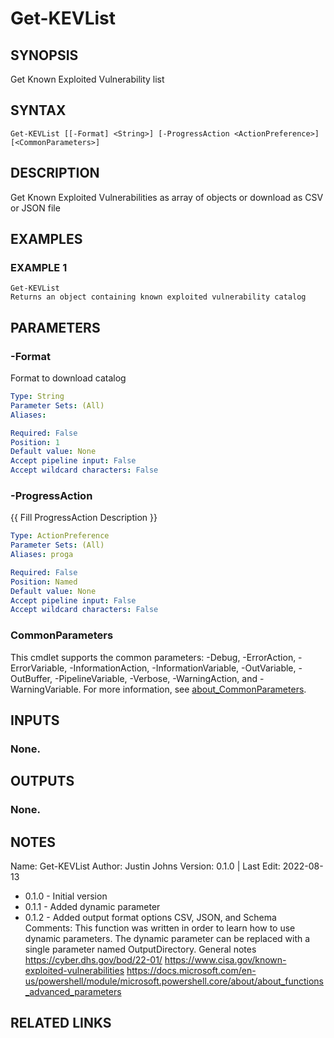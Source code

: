 # Get-KEVList

## SYNOPSIS
Get Known Exploited Vulnerability list

## SYNTAX

```
Get-KEVList [[-Format] <String>] [-ProgressAction <ActionPreference>] [<CommonParameters>]
```

## DESCRIPTION
Get Known Exploited Vulnerabilities as array of objects or download as
CSV or JSON file

## EXAMPLES

### EXAMPLE 1
```
Get-KEVList
Returns an object containing known exploited vulnerability catalog
```

## PARAMETERS

### -Format
Format to download catalog

```yaml
Type: String
Parameter Sets: (All)
Aliases:

Required: False
Position: 1
Default value: None
Accept pipeline input: False
Accept wildcard characters: False
```

### -ProgressAction
{{ Fill ProgressAction Description }}

```yaml
Type: ActionPreference
Parameter Sets: (All)
Aliases: proga

Required: False
Position: Named
Default value: None
Accept pipeline input: False
Accept wildcard characters: False
```

### CommonParameters
This cmdlet supports the common parameters: -Debug, -ErrorAction, -ErrorVariable, -InformationAction, -InformationVariable, -OutVariable, -OutBuffer, -PipelineVariable, -Verbose, -WarningAction, and -WarningVariable. For more information, see [about_CommonParameters](http://go.microsoft.com/fwlink/?LinkID=113216).

## INPUTS

### None.
## OUTPUTS

### None.
## NOTES
Name:     Get-KEVList
Author:   Justin Johns
Version:  0.1.0 | Last Edit: 2022-08-13
- 0.1.0 - Initial version
- 0.1.1 - Added dynamic parameter
- 0.1.2 - Added output format options CSV, JSON, and Schema
Comments: This function was written in order to learn how to use dynamic
parameters.
The dynamic parameter can be replaced with a single
parameter named OutputDirectory.
General notes
https://cyber.dhs.gov/bod/22-01/
https://www.cisa.gov/known-exploited-vulnerabilities
https://docs.microsoft.com/en-us/powershell/module/microsoft.powershell.core/about/about_functions_advanced_parameters

## RELATED LINKS
